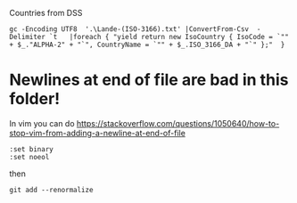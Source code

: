 Countries from DSS

```
gc -Encoding UTF8  '.\Lande-(ISO-3166).txt' |ConvertFrom-Csv  -Delimiter `t   |foreach { "yield return new IsoCountry { IsoCode = `"" + $_."ALPHA-2" + "`", CountryName = `"" + $_.ISO_3166_DA + "`" };"  }
```

# Newlines at end of file are bad in this folder!
In vim you can do https://stackoverflow.com/questions/1050640/how-to-stop-vim-from-adding-a-newline-at-end-of-file

```
:set binary
:set noeol
```

then 
``` 
git add --renormalize
```

